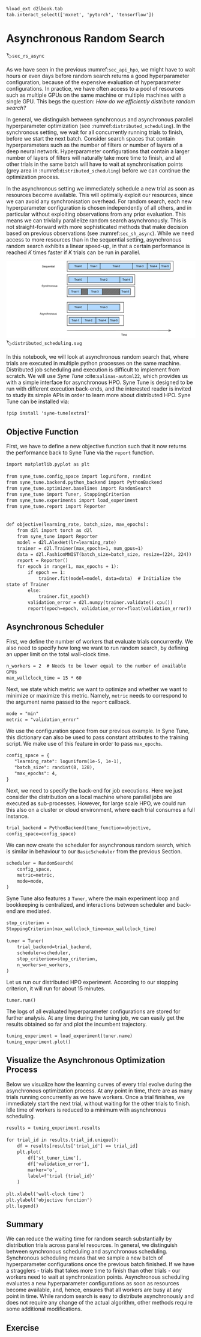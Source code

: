```{.python .input  n=17}
%load_ext d2lbook.tab
tab.interact_select(['mxnet', 'pytorch', 'tensorflow'])
```

# Asynchronous Random Search

:label:`sec_rs_async`

As we have seen in the previous :numref:`sec_api_hpo`, we might have to wait hours or even days before random search returns a good hyperparameter configuration, because of the expensive evaluation of hyperparameter configurations. In practice, we have often access to a pool of resources such as multiple GPUs on the same machine or multiple machines with a single GPU. This begs the question: *How do we  efficiently distribute random search?*

In general, we distinguish between synchronous and asynchronous parallel hyperparameter
optimization (see :numref:`distributed_scheduling`). In the synchronous setting,
we wait for all concurrently running trials to finish, before we start the next
batch. Consider search spaces that contain hyperparameters such as the number of filters
or number of layers of a deep neural network. Hyperparameter configurations that contain
a larger number of layers of filters will naturally take more time to finish, and all
other trials in the same batch will have to wait at synchronisation points (grey area
in :numref:`distributed_scheduling`) before we can continue the optimization process.

In the asynchronous setting we immediately schedule a new trial as soon as resources
become available. This will optimally exploit our resources, since we can avoid any
synchronisation overhead. For random search, each new hyperparameter configuration
is chosen independently of all others, and in particular without exploiting
observations from any prior evaluation. This means we can trivially parallelize random
search asynchronously. This is not straight-forward with more sophisticated methods
that make decision based on previous observations (see :numref:`sec_sh_async`).
While we need access to more resources than in the sequential setting, asynchronous
random search exhibits a linear speed-up, in that a certain performance is reached
$K$ times faster if $K$ trials can be run in parallel. 


![Distributing the hyperparameter optimization process either synchronously or asynchronously. Compared to the sequential setting, we can reduce the overall wall-clock time while keep the total compute constant. Synchronous scheduling might lead to idling workers in the case of stragglers.](img/distributed_scheduling.svg)
:label:`distributed_scheduling.svg`

In this notebook, we will look at asynchronous random search that, where trials are executed in multiple python processes on the same machine. Distributed job scheduling
and execution is difficult to implement from scratch. We will use *Syne Tune*
:cite:`salinas-automl22`, which provides us with a simple interface for asynchronous
HPO. Syne Tune is designed to be run with different execution back-ends, and the
interested reader is invited to study its simple APIs in order to learn more about
distributed HPO. Syne Tune can be installed via:

```{.python .input}
!pip install 'syne-tune[extra]'
```

## Objective Function

First, we have to define a new objective function such that it now returns the performance back
to Syne Tune via the `report` function.

```{.python .input  n=34}
import matplotlib.pyplot as plt

from syne_tune.config_space import loguniform, randint
from syne_tune.backend.python_backend import PythonBackend
from syne_tune.optimizer.baselines import RandomSearch
from syne_tune import Tuner, StoppingCriterion
from syne_tune.experiments import load_experiment
from syne_tune.report import Reporter


def objective(learning_rate, batch_size, max_epochs):
    from d2l import torch as d2l    
    from syne_tune import Reporter
    model = d2l.AlexNet(lr=learning_rate)
    trainer = d2l.Trainer(max_epochs=1, num_gpus=1)
    data = d2l.FashionMNIST(batch_size=batch_size, resize=(224, 224))
    report = Reporter() 
    for epoch in range(1, max_epochs + 1):
        if epoch == 1:
            trainer.fit(model=model, data=data)  # Initialize the state of Trainer
        else:
            trainer.fit_epoch()
        validation_error = d2l.numpy(trainer.validate().cpu())
        report(epoch=epoch, validation_error=float(validation_error))
```

## Asynchronous Scheduler

First, we define the number of workers that evaluate trials concurrently. We also need to specify
how long we want to run random search, by defining an upper limit on the total wall-clock time.

```{.python .input  n=37}
n_workers = 2  # Needs to be lower equal to the number of available GPUs
max_wallclock_time = 15 * 60
```

Next, we state which metric we want to optimize and whether we want to minimize or
maximize this metric. Namely, `metric` needs to correspond to the argument name
passed to the `report` callback.

```{.python .input  n=38}
mode = "min"
metric = "validation_error"
```

We use the configuration space from our previous example. In Syne Tune, this
dictionary can also be used to pass constant attributes to the training script.
We make use of this feature in order to pass `max_epochs`.

```{.python .input  n=39}
config_space = {
   "learning_rate": loguniform(1e-5, 1e-1),
   "batch_size": randint(8, 128),
   "max_epochs": 4,
}
```

Next, we need to specify the back-end for job executions. Here we just consider the distribution on a local machine where parallel jobs are executed as sub-processes. However, for large scale HPO, we could run this also on a cluster or cloud environment, where each trial consumes a full instance.

```{.python .input  n=40}
trial_backend = PythonBackend(tune_function=objective, config_space=config_space)
```

We can now create the scheduler for asynchronous random search, which is similar in
behaviour to our `BasicScheduler` from the previous Section.

```{.python .input  n=41}
scheduler = RandomSearch(
    config_space,
    metric=metric,
    mode=mode,
)
```

Syne Tune also features a `Tuner`, where the main experiment loop and bookkeeping is
centralized, and interactions between scheduler and back-end are mediated.

```{.python .input  n=42}
stop_criterion = StoppingCriterion(max_wallclock_time=max_wallclock_time)

tuner = Tuner(
    trial_backend=trial_backend,
    scheduler=scheduler,
    stop_criterion=stop_criterion,
    n_workers=n_workers,
)
```

Let us run our distributed HPO experiment. According to our stopping criterion,
it will run for about 15 minutes.

```{.python .input  n=43}
tuner.run()
```

The logs of all evaluated hyperparameter configurations are stored for further
analysis. At any time during the tuning job, we can easily get the results
obtained so far and plot the incumbent trajectory.

```{.python .input  n=46}
tuning_experiment = load_experiment(tuner.name)
tuning_experiment.plot()
```

## Visualize the Asynchronous Optimization Process

Below we visualize how the learning curves of every trial evolve during the
asynchronous optimization process. At any point in time, there are as many trials
running concurrently as we have workers. Once a trial finishes, we immediately
start the next trial, without waiting for the other trials to finish. Idle time
of workers is reduced to a minimum with asynchronous scheduling.

```{.python .input  n=45}
results = tuning_experiment.results

for trial_id in results.trial_id.unique():
    df = results[results['trial_id'] == trial_id]
    plt.plot(
        df['st_tuner_time'],
        df['validation_error'],
        marker='o',
        label=f'trial {trial_id}'
    )
    
plt.xlabel('wall-clock time')
plt.ylabel('objective function')
plt.legend()
```

## Summary

We can reduce the waiting time for random search substantially by distribution trials across parallel resources. In general, we distinguish between synchronous scheduling and asynchronous scheduling. Synchronous scheduling means that we sample a new batch of hyperparameter configurations once the previous batch finished. If we have a stragglers - trials that takes more time to finish than other trials - our workers need to wait at synchronization points. Asynchronous scheduling evaluates a new hyperparameter configurations as soon as resources become available, and, hence, ensures that all workers are busy at any point in time. While random search is easy to distribute asynchronously and does not require any  change of the actual algorithm, other methods require some additional modifications.

## Exercise
